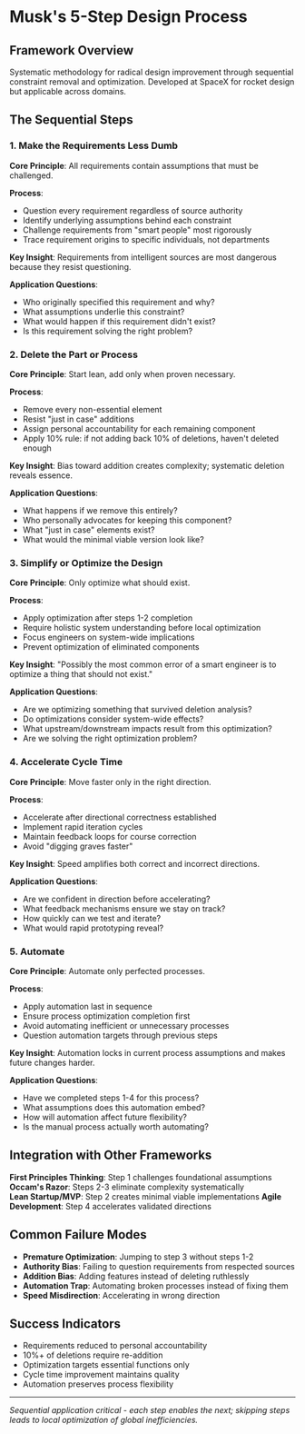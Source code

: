 # Musk's 5-Step Design Process

## Framework Overview

Systematic methodology for radical design improvement through sequential constraint removal and optimization. Developed at SpaceX for rocket design but applicable across domains.

## The Sequential Steps

### 1. Make the Requirements Less Dumb

**Core Principle**: All requirements contain assumptions that must be challenged.

**Process**:
- Question every requirement regardless of source authority
- Identify underlying assumptions behind each constraint
- Challenge requirements from "smart people" most rigorously
- Trace requirement origins to specific individuals, not departments

**Key Insight**: Requirements from intelligent sources are most dangerous because they resist questioning.

**Application Questions**:
- Who originally specified this requirement and why?
- What assumptions underlie this constraint?
- What would happen if this requirement didn't exist?
- Is this requirement solving the right problem?

### 2. Delete the Part or Process

**Core Principle**: Start lean, add only when proven necessary.

**Process**:
- Remove every non-essential element
- Resist "just in case" additions
- Assign personal accountability for each remaining component
- Apply 10% rule: if not adding back 10% of deletions, haven't deleted enough

**Key Insight**: Bias toward addition creates complexity; systematic deletion reveals essence.

**Application Questions**:
- What happens if we remove this entirely?
- Who personally advocates for keeping this component?
- What "just in case" elements exist?
- What would the minimal viable version look like?

### 3. Simplify or Optimize the Design

**Core Principle**: Only optimize what should exist.

**Process**:
- Apply optimization after steps 1-2 completion
- Require holistic system understanding before local optimization
- Focus engineers on system-wide implications
- Prevent optimization of eliminated components

**Key Insight**: "Possibly the most common error of a smart engineer is to optimize a thing that should not exist."

**Application Questions**:
- Are we optimizing something that survived deletion analysis?
- Do optimizations consider system-wide effects?
- What upstream/downstream impacts result from this optimization?
- Are we solving the right optimization problem?

### 4. Accelerate Cycle Time

**Core Principle**: Move faster only in the right direction.

**Process**:
- Accelerate after directional correctness established
- Implement rapid iteration cycles
- Maintain feedback loops for course correction
- Avoid "digging graves faster"

**Key Insight**: Speed amplifies both correct and incorrect directions.

**Application Questions**:
- Are we confident in direction before accelerating?
- What feedback mechanisms ensure we stay on track?
- How quickly can we test and iterate?
- What would rapid prototyping reveal?

### 5. Automate

**Core Principle**: Automate only perfected processes.

**Process**:
- Apply automation last in sequence
- Ensure process optimization completion first
- Avoid automating inefficient or unnecessary processes
- Question automation targets through previous steps

**Key Insight**: Automation locks in current process assumptions and makes future changes harder.

**Application Questions**:
- Have we completed steps 1-4 for this process?
- What assumptions does this automation embed?
- How will automation affect future flexibility?
- Is the manual process actually worth automating?

## Integration with Other Frameworks

**First Principles Thinking**: Step 1 challenges foundational assumptions
**Occam's Razor**: Steps 2-3 eliminate complexity systematically  
**Lean Startup/MVP**: Step 2 creates minimal viable implementations
**Agile Development**: Step 4 accelerates validated directions

## Common Failure Modes

- **Premature Optimization**: Jumping to step 3 without steps 1-2
- **Authority Bias**: Failing to question requirements from respected sources
- **Addition Bias**: Adding features instead of deleting ruthlessly
- **Automation Trap**: Automating broken processes instead of fixing them
- **Speed Misdirection**: Accelerating in wrong direction

## Success Indicators

- Requirements reduced to personal accountability
- 10%+ of deletions require re-addition
- Optimization targets essential functions only
- Cycle time improvement maintains quality
- Automation preserves process flexibility

---

*Sequential application critical - each step enables the next; skipping steps leads to local optimization of global inefficiencies.*